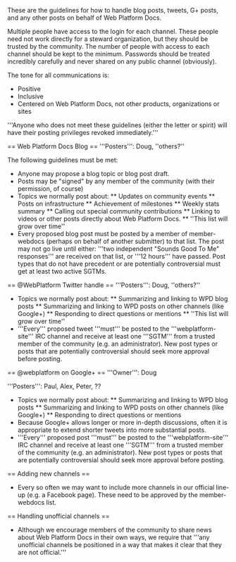 These are the guidelines for how to handle blog posts, tweets, G+ posts, and any other posts on behalf of Web Platform Docs.

Multiple people have access to the login for each channel. These people need not work directly for a steward organization, but they should be trusted by the community. The number of people with access to each channel should be kept to the minimum. Passwords should be treated incredibly carefully and never shared on any public channel (obviously).

The tone for all communications is:
* Positive
* Inclusive
* Centered on Web Platform Docs, not other products, organizations or sites

'''Anyone who does not meet these guidelines (either the letter or spirit) will have their posting privileges revoked immediately.'''

== Web Platform Docs Blog ==
'''Posters''': Doug, ''others?''

The following guidelines must be met:
* Anyone may propose a blog topic or blog post draft.
* Posts may be "signed" by any member of the community (with their permission, of course)
* Topics we normally post about:
** Updates on community events
** Posts on infrastructure
** Achievement of milestones
** Weekly stats summary
** Calling out special community contributions
** Linking to videos or other posts directly about Web Platform Docs.
** ''This list will grow over time''
* Every proposed blog post must be posted by a member of member-webdocs (perhaps on behalf of another submitter) to that list. The post may not go live until either: '''two independent "Sounds Good To Me" responses''' are received on that list, or '''12 hours''' have passed. Post types that do not have precedent or are potentially controversial must get at least two active SGTMs.

== @WebPlatform Twitter handle ==
'''Posters''': Doug, ''others?''
* Topics we normally post about:
** Summarizing and linking to WPD blog posts
** Summarizing and linking to WPD posts on other channels (like Google+)
** Responding to direct questions or mentions
** ''This list will grow over time''
* '''Every''' proposed tweet '''must''' be posted to the '''webplatform-site''' IRC channel and receive at least one '''SGTM''' from a trusted member of the community (e.g. an administrator). New post types or posts that are potentially controversial should seek more approval before posting.

== @webplatform on Google+ ==
'''Owner''': Doug

'''Posters''': Paul, Alex, Peter, ??
* Topics we normally post about:
** Summarizing and linking to WPD blog posts
** Summarizing and linking to WPD posts on other channels (like Google+)
** Responding to direct questions or mentions
* Because Google+ allows longer or more in-depth discussions, often it is appropriate to extend shorter tweets into more substantial posts.
* '''Every''' proposed post '''must''' be posted to the '''webplatform-site''' IRC channel and receive at least one '''SGTM''' from a trusted member of the community (e.g. an administrator). New post types or posts that are potentially controversial should seek more approval before posting.

== Adding new channels ==
* Every so often we may want to include more channels in our official line-up (e.g. a Facebook page). These need to be approved by the member-webdocs list.

== Handling unofficial channels ==
* Although we encourage members of the community to share news about Web Platform Docs in their own ways, we require that '''any unofficial channels be positioned in a way that makes it clear that they are not official.'''